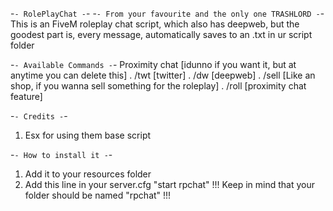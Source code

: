 -`- RolePlayChat -`-
-`- From your favourite and the only one TRASHLORD -`-
This is an FiveM roleplay chat script, which also has deepweb, but the goodest part is, every message, automatically saves to an .txt in ur script folder

-`- Available Commands -`-
Proximity chat [idunno if you want it, but at anytime you can delete this]
. /twt [twitter]
. /dw [deepweb]
. /sell [Like an shop, if you wanna sell something for the roleplay]
. /roll [proximity chat feature]


-`- Credits -`-
1. Esx for using them base script


-`- How to install it -`-
1. Add it to your resources folder
2. Add this line in your server.cfg "start rpchat"
!!! Keep in mind that your folder should be named "rpchat" !!!